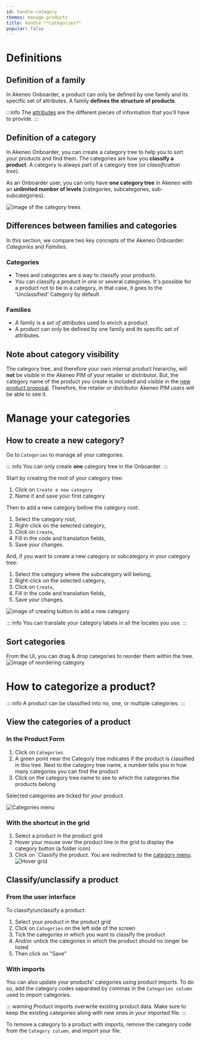 ```yaml
---
id: handle-category
themes: manage-products
title: Handle **categories**
popular: false
---
```


# Definitions
## Definition of a family
In Akeneo Onboarder, a product can only be defined by one family and its specific set of attributes. A family **defines the structure of products**.

:::info
The [attributes](./onboarder/articles/update-products.html#the-attribute-panel) are the different pieces of information that you'll have to provide.
:::

## Definition of a category
In Akeneo Onboarder, you can create a category tree to help you to sort your products and find them. The categories are how you **classify a product**. A category is always part of a category tree (or *classification tree*).

As an Onboarder user, you can only have **one category tree** in Akeneo with an **unlimited number of levels** (categories, subcategories, sub-subcategories).

![image of the category trees](../img/Settings_CategoryTree.png)



## Differences between families and categories
In this section, we compare two key concepts of the Akeneo Onboarder: *Categories* and *Families*.
### Categories

- Trees and categories are a way to classify your products.
- You can classify a product in one or several categories. It's possible for a product not to be in a category, in that case, it goes to the 'Unclassified' Category by default.

### Families

- A family is a *set of attributes* used to enrich a product.
- A product can only be defined by one family and its specific set of attributes.

## Note about category visibility
The category tree, and therefore your own internal product hierarchy,  will **not** be visible in the Akeneo PIM of your retailer or distributor. But, the category name of the product you create is included and visible in the [new product proposal](/onboarder/articles/supplier-synchronization.html). Therefore, the retailer or distributor 
 Akeneo PIM users will be able to see it.

# Manage your categories
## How to create a new category?

Go to `Categories` to manage all your categories.

::: info
You can only create **one** category tree in the Onboarder.
:::


Start by creating the root of your category tree:
1. Click on `Create a new category`
1. Name it and save your first category

Then to add a new category bellow the category root:
1. Select the category root,
1. Right-click on the selected category,
1. Click on `Create`,
1. Fill in the code and translation fields,
1. Save your changes.

And, if you want to create a new category or subcategory in your category tree:
1. Select the category where the subcategory will belong,
1. Right-click on the selected category,
1. Click on `Create`,
1. Fill in the code and translation fields,
1. Save your changes.

![image of creating button to add a new category](../img/Settings_CreateASubcategory.png)

::: info
You can translate your category labels in all the locales you use.
:::

## Sort categories

From the UI, you can drag & drop categories to reorder them within the tree.
![image of reordering category ](../img/Settings_SortingCategoriesProcess.png)


# How to categorize a product?

::: info
A product can be classified into no, one, or multiple categories.
:::

## View the categories of a product
### In the Product Form

1.  Click on `Categories`
1.  A green point near the Category tree indicates if the product is classified in this tree. Next to the category tree name, a number tells you in how many categories you can find the product
1.  Click on the category tree name to see to which the categories the products belong

Selected categories are ticked for your product.

![Categories menu](../img/Products_PEF_Category-menu.png)

### With the shortcut in the grid

1.  Select a product in the product grid
1.  Hover your mouse over the product line in the grid to display the category button (a folder icon)
1.  Click on `Classify the product. You are redirected to the [category menu](/handle-category.html#in-the-product-form).
![Hover grid](../img/Products_GridHover_Category.png)


## Classify/unclassify a product
### From the user interface

To classify/unclassify a product:
1.  Select your product in the product grid
1.  Click on `Categories` on the left side of the screen
1.  Tick the categories in which you want to classify the product
1.  And/or untick the categories in which the product should no longer be listed
1.  Then click on "Save"

### With imports

You can also update your products' categories using product imports. To do so, add the category codes separated by commas in the `Categories column` used to import categories.

::: warning
Product imports overwrite existing product data. Make sure to keep the existing categories along with new ones in your imported file.
:::

To remove a category to a product with imports, remove the category code from the `Category column`, and import your file.
